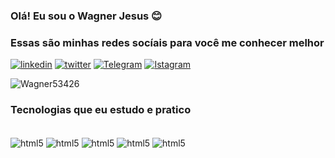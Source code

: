 ### Olá! Eu sou o Wagner Jesus 😊

### Essas são minhas redes socíais para você me conhecer melhor

[![linkedin](https://img.shields.io/badge/LinkedIn-0077B5?style=for-the-badge&logo=linkedin&logoColor=white)](https://www.linkedin.com/in/wagner12)
[![twitter](https://img.shields.io/badge/Twitter-1DA1F2?style=for-the-badge&logo=twitter&logoColor=white)](https://www.twitter.com/@Wagner5422)
[![Telegram](https://img.shields.io/badge/Telegram-2CA5E0?style=for-the-badge&logo=telegram&logoColor=white)](https://www.telegram.com/WagnerJesus)
[![Istagram](https://img.shields.io/badge/Instagram-E4405F?style=for-the-badge&logo=instagram&logoColor=white)](https://www.instagram.com/wagner12jesus)

![Wagner53426](https://github-readme-stats.vercel.app/api?username=Wagner53426&show_icons=true&theme=dracula)

### Tecnologias que eu estudo e pratico

<div style="display: inline_block"><br/>
<img align="center" alt="html5" src="https://img.shields.io/badge/HTML5-E34F26?style=for-the-badge&logo=html5&logoColor=white">
<img align="center" alt="html5" src="https://img.shields.io/badge/CSS3-1572B6?style=for-the-badge&logo=css3&logoColor=white">
<img align="center" alt="html5" src="https://img.shields.io/badge/JavaScript-323330?style=for-the-badge&logo=javascript&logoColor=F7DF1E">
<img align="center" alt="html5" src="https://img.shields.io/badge/Node.js-43853D?style=for-the-badge&logo=node.js&logoColor=white">
<img align="center" alt="html5" src="https://img.shields.io/badge/React-20232A?style=for-the-badge&logo=react&logoColor=61DAFB">


</div>
